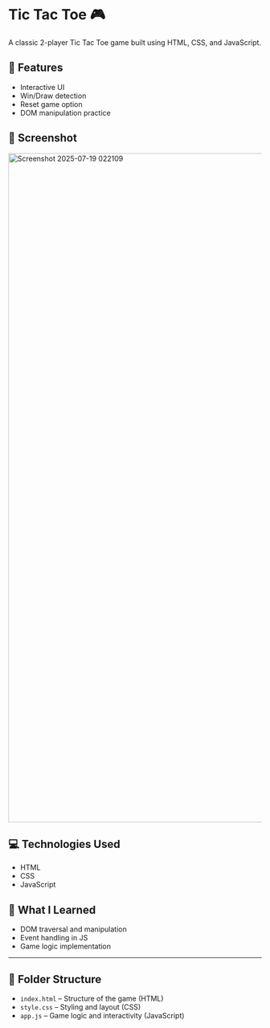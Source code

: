 # Tic Tac Toe 🎮

A classic 2-player Tic Tac Toe game built using HTML, CSS, and JavaScript.

## 🔹 Features
- Interactive UI
- Win/Draw detection
- Reset game option
- DOM manipulation practice

## 📸 Screenshot

<img width="2552" height="1332" alt="Screenshot 2025-07-19 022109" src="https://github.com/user-attachments/assets/52b2d907-6d7d-4f11-a11c-10d63a124bd5" />

## 💻 Technologies Used
- HTML
- CSS
- JavaScript

## 🧠 What I Learned
- DOM traversal and manipulation
- Event handling in JS
- Game logic implementation

---

## 📁 Folder Structure

- `index.html` – Structure of the game (HTML)  
- `style.css` – Styling and layout (CSS)  
- `app.js` – Game logic and interactivity (JavaScript)



